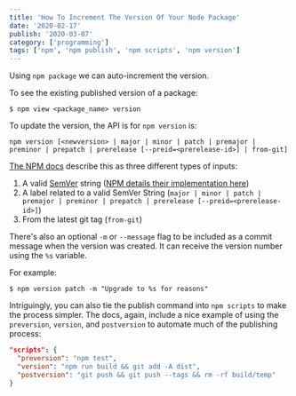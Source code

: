 ```yaml
---
title: 'How To Increment The Version Of Your Node Package'
date: '2020-02-17'
publish: '2020-03-07'
category: ['programming']
tags: ['npm', 'npm publish', 'npm scripts', 'npm version']
---
```


Using `npm package` we can auto-increment the version.

To see the existing published version of a package:

```shell
$ npm view <package_name> version
```

To update the version, the API is for `npm version` is:

```shell
npm version [<newversion> | major | minor | patch | premajor | preminor | prepatch | prerelease [--preid=<prerelease-id>] | from-git]
```

[The NPM docs](https://docs.npmjs.com/cli/version) describe this as three different types of inputs:

1. A valid [SemVer](https://semver.org/) string ([NPM details their implementation here](https://github.com/npm/node-semver#functions))
2. A label related to a valid SemVer String (`major | minor | patch | premajor | preminor | prepatch | prerelease [--preid=<prerelease-id>]`)
3. From the latest git tag (`from-git`)

There's also an optional `-m` or `--message` flag to be included as a commit message when the version was created. It can receive the version number using the `%s` variable.

For example:

```shell
$ npm version patch -m "Upgrade to %s for reasons"
```

Intriguingly, you can also tie the publish command into `npm scripts` to make the process simpler. The docs, again, include a nice example of using the `preversion`, `version`, and `postversion` to automate much of the publishing process:

```json:title=./package.json
"scripts": {
  "preversion": "npm test",
  "version": "npm run build && git add -A dist",
  "postversion": "git push && git push --tags && rm -rf build/temp"
}
```
